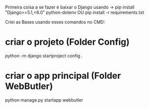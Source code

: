 Primeira coisa a se fazer é baixar o Django usando -> pip install "Django>=5.1,<6.0" python-dotenv OU pip install -r requirements.txt

Criei as Bases usando esses comandos no CMD:


# criar o projeto (Folder Config)

python -m django startproject config .

# criar o app principal (Folder WebButler)

python manage.py startapp webbutler
